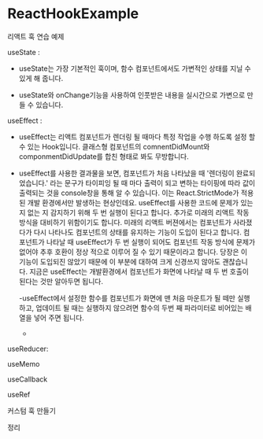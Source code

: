 # ReactHookExample

리액트 훅 연습 예제

useState :

- useState는 가장 기본적인 훅이며, 함수 컴포넌트에서도 가변적인 상태를 지닐 수 있게 해 줍니다.

- useState와 onChange기능을 사용하여 인풋받은 내용을 실시간으로 가변으로 만들 수 있습니다.

useEffect :

- useEffect는 리액트 컴포넌트가 렌더링 될 때마다 특정 작업을 수행 하도록 설정 할 수 있는 Hook입니다. 클래스형 컴포넌트의 comnentDidMount와 componmentDidUpdate를 합친 형태로 봐도 무방합니다.

- useEffect를 사용한 결과물을 보면, 컴포넌트가 처음 나타났을 때 '렌더링이 완료되었습니다.' 라는 문구가 타이피잉 될 때 마다 출력이 되고 변하는 타이핑에 따라 값이 출력되는 것을 console창을 통해 알 수 있습니다.
  이는 React.StrictMode가 적용 된 개발 환경에서만 발생하는 현상인데요. useEffect를 사용한 코드에 문제가 있는 지 없는 지 감지하기 위해 두 번 실행이 된다고 합니다. 추가로 미래의 리액트 작동방식을 대비하기 위함이기도 합니다. 미래의 리액트 버젼에서는 컴포넌트가 사라졌다가 다시 나타나도 컴포넌트의 상태를 유지하는 기능이 도입이 된다고 합니다. 컴포넌트가 나타날 때 useEffect가 두 번 실행이 되어도 컴포넌트 작동 방식에 문제가 없어야 추후 호환이 정상 적으로 이루어 질 수 있기 때문이라고 합니다. 당장은 이 기능이 도입되진 않았기 때문에 이 부분에 대하여 크게 신경쓰지 않아도 괜찮습니다. 지금은 useEffect는 개발환경에서 컴포넌트가 화면에 나타날 때 두 번 호출이 된다는 것만 알아두면 됩니다.

  -useEffect에서 설정한 함수를 컴포넌트가 화면에 맨 처음 마운트가 될 떼만 실행하고, 업데이트 될 때는 실행하지 않으려면 함수의 두번 째 파라미터로 비어있는 배열을 넣어 주면 됩니다.

  -

useReducer:

useMemo

useCallback

useRef

커스텀 훅 만들기

정리
